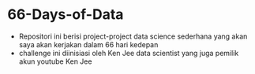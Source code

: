 # 66-Days-of-Data
- Repositori ini berisi project-project data science sederhana yang akan saya akan kerjakan dalam 66 hari kedepan
- challenge ini diinisiasi oleh Ken Jee data scientist yang juga pemilik akun youtube Ken Jee
